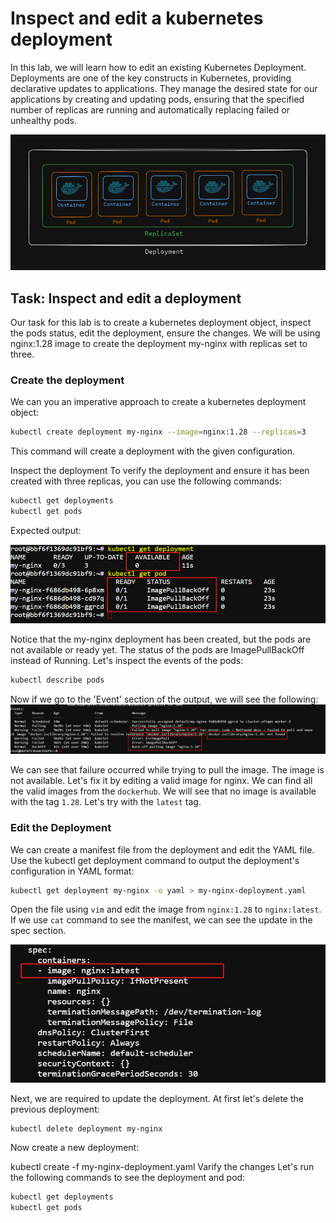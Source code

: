 # Inspect and edit a kubernetes deployment
In this lab, we will learn how to edit an existing Kubernetes Deployment. Deployments are one of the key constructs in Kubernetes, providing declarative updates to applications. They manage the desired state for our applications by creating and updating pods, ensuring that the specified number of replicas are running and automatically replacing failed or unhealthy pods.

![alt text](images/image-5.png)

## Task: Inspect and edit a deployment
Our task for this lab is to create a kubernetes deployment object, inspect the pods status, edit the deployment, ensure the changes. We will be using nginx:1.28 image to create the deployment my-nginx with replicas set to three.

### Create the deployment
We can you an imperative approach to create a kubernetes deployment object:
```sh
kubectl create deployment my-nginx --image=nginx:1.28 --replicas=3
```
This command will create a deployment with the given configuration.

Inspect the deployment
To verify the deployment and ensure it has been created with three replicas, you can use the following commands:
```sh
kubectl get deployments
kubectl get pods
```
Expected output:

![alt text](images/image.png)

Notice that the my-nginx deployment has been created, but the pods are not available or ready yet. The status of the pods are ImagePullBackOff instead of Running. Let's inspect the events of the pods:
```sh
kubectl describe pods
```
Now if we go to the 'Event' section of the output, we will see the following:
![alt text](images/image-1.png)

We can see that failure occurred while trying to pull the image. The image is not available. Let's fix it by editing a valid image for nginx. We can find all the valid images from the `dockerhub`. We will see that no image is available with the tag `1.28`. Let's try with the `latest` tag.

### Edit the Deployment
We can create a manifest file from the deployment and edit the YAML file. Use the kubectl get deployment command to output the deployment's configuration in YAML format:
```sh
kubectl get deployment my-nginx -o yaml > my-nginx-deployment.yaml
```
Open the file using `vim` and edit the image from `nginx:1.28` to `nginx:latest`. If we use `cat` command to see the manifest, we can see the update in the spec section.

![alt text](images/image-3.png)

Next, we are required to update the deployment. At first let's delete the previous deployment:
```sh
kubectl delete deployment my-nginx
```
Now create a new deployment:

kubectl create -f my-nginx-deployment.yaml
Varify the changes
Let's run the following commands to see the deployment and pod:
```sh
kubectl get deployments
kubectl get pods
```